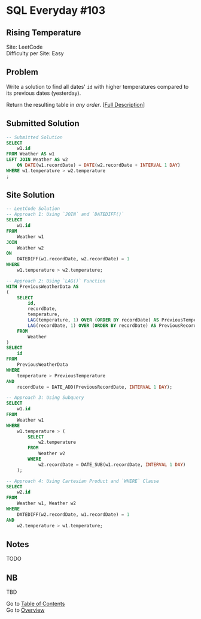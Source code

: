 # SQL Everyday \#103

## Rising Temperature

Site: LeetCode\
Difficulty per Site: Easy

## Problem

Write a solution to find all dates' `id` with higher temperatures compared to its previous dates (yesterday).

Return the resulting table in *any order*. [[Full Description](https://leetcode.com/problems/rising-temperature/description/)]

## Submitted Solution

```sql
-- Submitted Solution
SELECT
    w1.id 
FROM Weather AS w1
LEFT JOIN Weather AS w2 
    ON DATE(w1.recordDate) = DATE(w2.recordDate + INTERVAL 1 DAY)
WHERE w1.temperature > w2.temperature
;
```

## Site Solution

```sql
-- LeetCode Solution 
-- Approach 1: Using `JOIN` and `DATEDIFF()`
SELECT 
    w1.id
FROM 
    Weather w1
JOIN 
    Weather w2
ON 
    DATEDIFF(w1.recordDate, w2.recordDate) = 1
WHERE 
    w1.temperature > w2.temperature;

-- Approach 2: Using `LAG()` Function
WITH PreviousWeatherData AS
(
    SELECT 
        id,
        recordDate,
        temperature, 
        LAG(temperature, 1) OVER (ORDER BY recordDate) AS PreviousTemperature,
        LAG(recordDate, 1) OVER (ORDER BY recordDate) AS PreviousRecordDate
    FROM 
        Weather
)
SELECT 
    id 
FROM 
    PreviousWeatherData
WHERE 
    temperature > PreviousTemperature
AND 
    recordDate = DATE_ADD(PreviousRecordDate, INTERVAL 1 DAY);

-- Approach 3: Using Subquery
SELECT 
    w1.id
FROM 
    Weather w1
WHERE 
    w1.temperature > (
        SELECT 
            w2.temperature
        FROM 
            Weather w2
        WHERE 
            w2.recordDate = DATE_SUB(w1.recordDate, INTERVAL 1 DAY)
    );

-- Approach 4: Using Cartesian Product and `WHERE` Clause
SELECT 
    w2.id
FROM 
    Weather w1, Weather w2
WHERE 
    DATEDIFF(w2.recordDate, w1.recordDate) = 1 
AND 
    w2.temperature > w1.temperature;
```

## Notes

TODO

## NB

TBD

Go to [Table of Contents](/README.md#contents)\
Go to [Overview](/README.md)
